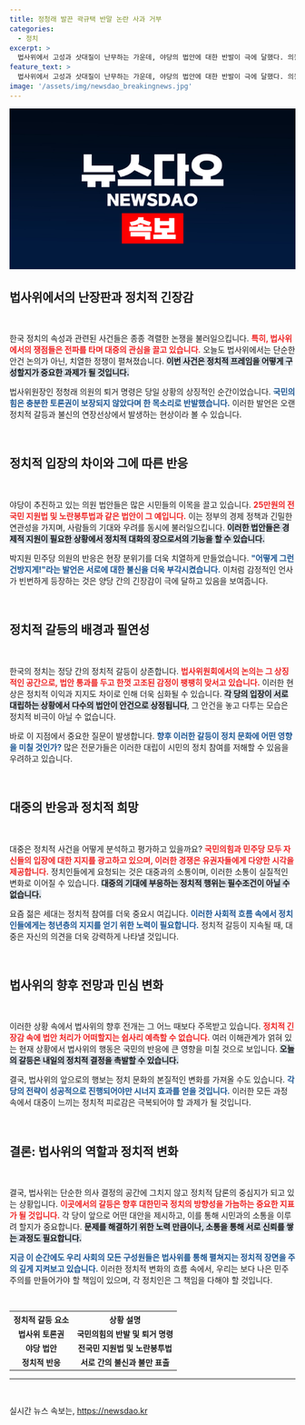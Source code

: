 ```yaml
---
title: 정청래 발끈 곽규택 반말 논란 사과 거부
categories:
  - 정치
excerpt: >
  법사위에서 고성과 삿대질이 난무하는 가운데, 야당의 법안에 대한 반발이 극에 달했다. 의원들의 격렬한 충돌과 퇴거 명령이 오갔던 그 현장 속으로 들어가 보세요!
feature_text: >
  법사위에서 고성과 삿대질이 난무하는 가운데, 야당의 법안에 대한 반발이 극에 달했다. 의원들의 격렬한 충돌과 퇴거 명령이 오갔던 그 현장 속으로 들어가 보세요!
image: '/assets/img/newsdao_breakingnews.jpg'
---
```


<p><img src="/assets/img/newsdao_breakingnews.jpg" alt="ontimetimes 속보" /></p>

<h2 data-ke-size="size26">법사위에서의 난장판과 정치적 긴장감</h2>

<p data-ke-size="size16">&nbsp;</p>

<p>한국 정치의 속성과 관련된 사건들은 종종 격렬한 논쟁을 불러일으킵니다. <b><span style="color: #ee2323;">특히, 법사위에서의 쟁점들은 전파를 타며 대중의 관심을 끌고 있습니다.</span></b> 오늘도 법사위에서는 단순한 안건 논의가 아닌, 치열한 정쟁이 펼쳐졌습니다. <b><span style="background-color: #21538527;">이번 사건은 정치적 프레임을 어떻게 구성할지가 중요한 과제가 될 것입니다.</span></b> </p>

<p>법사위원장인 정청래 의원의 퇴거 명령은 당일 상황의 상징적인 순간이었습니다. <b><span style="color: #1a5490;">국민의힘은 충분한 토론권이 보장되지 않았다며 한 목소리로 반발했습니다.</span></b> 이러한 발언은 오랜 정치적 갈등과 불신의 연장선상에서 발생하는 현상이라 볼 수 있습니다. </p>

<p data-ke-size="size16">&nbsp;</p>

<h2 data-ke-size="size26">정치적 입장의 차이와 그에 따른 반응</h2>

<p data-ke-size="size16">&nbsp;</p>

<p>야당이 추진하고 있는 의원 법안들은 많은 시민들의 이목을 끌고 있습니다. <b><span style="color: #ee2323;">25만원의 전국민 지원법 및 노란봉투법과 같은 법안이 그 예입니다.</span></b> 이는 정부의 경제 정책과 긴밀한 연관성을 가지며, 사람들의 기대와 우려를 동시에 불러일으킵니다. <b><span style="background-color: #21538527;">이러한 법안들은 경제적 지원이 필요한 상황에서 정치적 대화의 장으로서의 기능을 할 수 있습니다.</span></b> </p>

<p>박지원 민주당 의원의 반응은 현장 분위기를 더욱 치열하게 만들었습니다. <b><span style="color: #1a5490;">"어떻게 그런 건방지게!"라는 발언은 서로에 대한 불신을 더욱 부각시켰습니다.</span></b> 이처럼 감정적인 언사가 빈번하게 등장하는 것은 양당 간의 긴장감이 극에 달하고 있음을 보여줍니다. </p>

<p data-ke-size="size16">&nbsp;</p>

<h2 data-ke-size="size26">정치적 갈등의 배경과 필연성</h2>

<p data-ke-size="size16">&nbsp;</p>

<p>한국의 정치는 정당 간의 정치적 갈등이 상존합니다. <b><span style="color: #ee2323;">법사위원회에서의 논의는 그 상징적인 공간으로, 법안 통과를 두고 한껏 고조된 감정이 팽팽히 맞서고 있습니다.</span></b> 이러한 현상은 정치적 이익과 지지도 차이로 인해 더욱 심화될 수 있습니다. <b><span style="background-color: #21538527;">각 당의 입장이 서로 대립하는 상황에서 다수의 법안이 안건으로 상정됩니다</span></b>, 그 안건을 놓고 다투는 모습은 정치적 비극이 아닐 수 없습니다. </p>

<p>바로 이 지점에서 중요한 질문이 발생합니다. <b><span style="color: #1a5490;">향후 이러한 갈등이 정치 문화에 어떤 영향을 미칠 것인가?</span></b> 많은 전문가들은 이러한 대립이 시민의 정치 참여를 저해할 수 있음을 우려하고 있습니다. </p>

<p data-ke-size="size16">&nbsp;</p>

<h2 data-ke-size="size26">대중의 반응과 정치적 희망</h2>

<p data-ke-size="size16">&nbsp;</p>

<p>대중은 정치적 사건을 어떻게 분석하고 평가하고 있을까요? <b><span style="color: #ee2323;">국민의힘과 민주당 모두 자신들의 입장에 대한 지지를 광고하고 있으며, 이러한 경쟁은 유권자들에게 다양한 시각을 제공합니다.</span></b> 정치인들에게 요청되는 것은 대중과의 소통이며, 이러한 소통이 실질적인 변화로 이어질 수 있습니다. <b><span style="background-color: #21538527;">대중의 기대에 부응하는 정치적 행위는 필수조건이 아닐 수 없습니다.</span></b> </p>

<p>요즘 젊은 세대는 정치적 참여를 더욱 중요시 여깁니다. <b><span style="color: #1a5490;">이러한 사회적 흐름 속에서 정치인들에게는 청년층의 지지를 얻기 위한 노력이 필요합니다.</span></b> 정치적 갈등이 지속될 때, 대중은 자신의 의견을 더욱 강력하게 나타낼 것입니다. </p>

<p data-ke-size="size16">&nbsp;</p>

<h2 data-ke-size="size26">법사위의 향후 전망과 민심 변화</h2>

<p data-ke-size="size16">&nbsp;</p>

<p>이러한 상황 속에서 법사위의 향후 전개는 그 어느 때보다 주목받고 있습니다. <b><span style="color: #ee2323;">정치적 긴장감 속에 법안 처리가 어떠할지는 쉽사리 예측할 수 없습니다.</span></b> 여러 이해관계가 얽혀 있는 현재 상황에서 법사위의 행동은 국민의 반응에 큰 영향을 미칠 것으로 보입니다. <b><span style="background-color: #21538527;">오늘의 갈등은 내일의 정치적 결정을 촉발할 수 있습니다.</span></b></p>

<p>결국, 법사위의 앞으로의 행보는 정치 문화의 본질적인 변화를 가져올 수도 있습니다. <b><span style="color: #1a5490;">각 당의 전략이 성공적으로 진행되어야만 시너지 효과를 얻을 것입니다.</span></b> 이러한 모든 과정 속에서 대중이 느끼는 정치적 피로감은 극복되어야 할 과제가 될 것입니다. </p>

<p data-ke-size="size16">&nbsp;</p>

<h2 data-ke-size="size26">결론: 법사위의 역할과 정치적 변화</h2>

<p data-ke-size="size16">&nbsp;</p>

<p>결국, 법사위는 단순한 의사 결정의 공간에 그치지 않고 정치적 담론의 중심지가 되고 있는 상황입니다. <b><span style="color: #ee2323;">이곳에서의 갈등은 향후 대한민국 정치의 방향성을 가늠하는 중요한 지표가 될 것입니다.</span></b> 각 당이 앞으로 어떤 대안을 제시하고, 이를 통해 시민과의 소통을 이루려 할지가 중요합니다. <b><span style="background-color: #21538527;">문제를 해결하기 위한 노력 만큼이나, 소통을 통해 서로 신뢰를 쌓는 과정도 필요합니다.</span></b> </p>

<p><b><span style="color: #1a5490;">지금 이 순간에도 우리 사회의 모든 구성원들은 법사위를 통해 펼쳐지는 정치적 장면을 주의 깊게 지켜보고 있습니다.</span></b> 이러한 정치적 변화의 흐름 속에서, 우리는 보다 나은 민주주의를 만들어가야 할 책임이 있으며, 각 정치인은 그 책임을 다해야 할 것입니다. </p>

<p data-ke-size="size16">&nbsp;</p> 

<table style="width:100%">
    <tr>
        <th style="text-align: center;">정치적 갈등 요소</th>
        <th style="text-align: center;">상황 설명</th>
    </tr>
    <tr>
        <td style="text-align: center; height: 17px;"><b>법사위 토론권</b></td>
        <td style="text-align: center; height: 17px;"><b>국민의힘의 반발 및 퇴거 명령</b></td>
    </tr>
    <tr>
        <td style="text-align: center; height: 17px;"><b>야당 법안</b></td>
        <td style="text-align: center; height: 17px;"><b>전국민 지원법 및 노란봉투법</b></td>
    </tr>
    <tr>
        <td style="text-align: center; height: 17px;"><b>정치적 반응</b></td>
        <td style="text-align: center; height: 17px;"><b>서로 간의 불신과 불만 표출</b></td>
    </tr>
</table>

<hr> 

<p data-ke-size="size16">&nbsp;</p>
실시간 뉴스 속보는, <a href="https://newsdao.kr" rel="dofollow">https://newsdao.kr</a>


